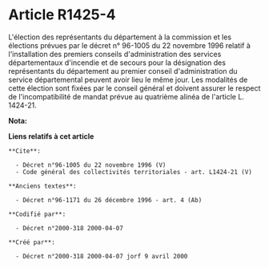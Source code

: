 # Article R1425-4

L'élection des représentants du département à la commission et les élections prévues par le décret n° 96-1005 du 22 novembre
1996 relatif à l'installation des premiers conseils d'administration des services départementaux d'incendie et de secours
pour la désignation des représentants du département au premier conseil d'administration du service départemental peuvent
avoir lieu le même jour. Les modalités de cette élection sont fixées par le conseil général et doivent assurer le respect de
l'incompatibilité de mandat prévue au quatrième alinéa de l'article L. 1424-21.

**Nota:**



**Liens relatifs à cet article**

	**Cite**:

	  - Décret n°96-1005 du 22 novembre 1996 (V)
	  - Code général des collectivités territoriales - art. L1424-21 (V)

	**Anciens textes**:

	  - Décret n°96-1171 du 26 décembre 1996 - art. 4 (Ab)

	**Codifié par**:

	  - Décret n°2000-318 2000-04-07

	**Créé par**:

	  - Décret n°2000-318 2000-04-07 jorf 9 avril 2000
